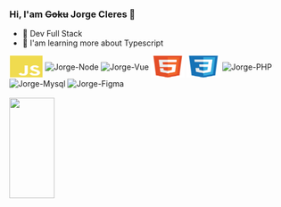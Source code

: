 ### Hi, I'am <s>Goku</s> Jorge Cleres 👋


- 🔭 Dev Full Stack
- 🌱 I'am learning more about Typescript

<div>
  <img align="center" alt="Jorge-Js" height="40" width="60" src="https://raw.githubusercontent.com/devicons/devicon/master/icons/javascript/javascript-plain.svg">
  <img align="center" alt="Jorge-Node" height="40" width="60" src="https://cdn.jsdelivr.net/gh/devicons/devicon/icons/nodejs/nodejs-original.svg" />
  <img align="center" alt="Jorge-Vue" height="40" width="60" src="https://cdn.jsdelivr.net/gh/devicons/devicon/icons/vuejs/vuejs-original.svg" />
  <img align="center" alt="Jorge-HTML" height="40" width="60" src="https://raw.githubusercontent.com/devicons/devicon/master/icons/html5/html5-original.svg">
  <img align="center" alt="Jorge-CSS" height="40" width="60" src="https://raw.githubusercontent.com/devicons/devicon/master/icons/css3/css3-original.svg">
  <img align="center" alt="Jorge-PHP" height="40" width="60" src="https://cdn.jsdelivr.net/gh/devicons/devicon/icons/php/php-original.svg" />
  <img align="center" alt="Jorge-Mysql" height="40" width="60" src="https://cdn.jsdelivr.net/gh/devicons/devicon/icons/mysql/mysql-original.svg" />
  <img align="center" alt="Jorge-Figma" height="40" width="60" src="https://cdn.jsdelivr.net/gh/devicons/devicon/icons/figma/figma-original.svg" />
</div><br>

<div>
  <a href="https://github.com/JorgeCleres">
<!--   <img height="180em" width="50%" src="https://github-readme-stats.vercel.app/api?username=jorgecleres&show_icons=true&theme=dark&include_all_commits=true&count_private=true"/> -->
  <img height="180em" width="40%" src="https://github-readme-stats.vercel.app/api/top-langs/?username=jorgecleres&hide=hack&layout=compact&langs_count=7&theme=dark&include_all_commits=true"/>
</div>
